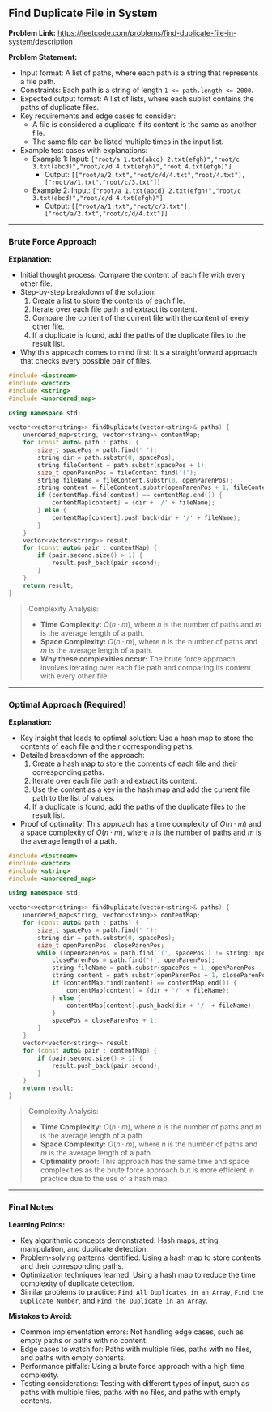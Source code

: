 ## Find Duplicate File in System

**Problem Link:** https://leetcode.com/problems/find-duplicate-file-in-system/description

**Problem Statement:**
- Input format: A list of paths, where each path is a string that represents a file path.
- Constraints: Each path is a string of length `1 <= path.length <= 2000`.
- Expected output format: A list of lists, where each sublist contains the paths of duplicate files.
- Key requirements and edge cases to consider: 
  - A file is considered a duplicate if its content is the same as another file.
  - The same file can be listed multiple times in the input list.
- Example test cases with explanations:
  - Example 1: Input: `["root/a 1.txt(abcd) 2.txt(efgh)","root/c 3.txt(abcd)","root/c/d 4.txt(efgh)","root 4.txt(efgh)"]`
    - Output: `[["root/a/2.txt","root/c/d/4.txt","root/4.txt"],["root/a/1.txt","root/c/3.txt"]]`
  - Example 2: Input: `["root/a 1.txt(abcd) 2.txt(efgh)","root/c 3.txt(abcd)","root/c/d 4.txt(efgh)"]`
    - Output: `[["root/a/1.txt","root/c/3.txt"],["root/a/2.txt","root/c/d/4.txt"]]`

---

### Brute Force Approach

**Explanation:**
- Initial thought process: Compare the content of each file with every other file.
- Step-by-step breakdown of the solution:
  1. Create a list to store the contents of each file.
  2. Iterate over each file path and extract its content.
  3. Compare the content of the current file with the content of every other file.
  4. If a duplicate is found, add the paths of the duplicate files to the result list.
- Why this approach comes to mind first: It's a straightforward approach that checks every possible pair of files.

```cpp
#include <iostream>
#include <vector>
#include <string>
#include <unordered_map>

using namespace std;

vector<vector<string>> findDuplicate(vector<string>& paths) {
    unordered_map<string, vector<string>> contentMap;
    for (const auto& path : paths) {
        size_t spacePos = path.find(' ');
        string dir = path.substr(0, spacePos);
        string fileContent = path.substr(spacePos + 1);
        size_t openParenPos = fileContent.find('(');
        string fileName = fileContent.substr(0, openParenPos);
        string content = fileContent.substr(openParenPos + 1, fileContent.size() - openParenPos - 2);
        if (contentMap.find(content) == contentMap.end()) {
            contentMap[content] = {dir + '/' + fileName};
        } else {
            contentMap[content].push_back(dir + '/' + fileName);
        }
    }
    vector<vector<string>> result;
    for (const auto& pair : contentMap) {
        if (pair.second.size() > 1) {
            result.push_back(pair.second);
        }
    }
    return result;
}
```

> Complexity Analysis:
> - **Time Complexity:** $O(n \cdot m)$, where $n$ is the number of paths and $m$ is the average length of a path.
> - **Space Complexity:** $O(n \cdot m)$, where $n$ is the number of paths and $m$ is the average length of a path.
> - **Why these complexities occur:** The brute force approach involves iterating over each file path and comparing its content with every other file.

---

### Optimal Approach (Required)

**Explanation:**
- Key insight that leads to optimal solution: Use a hash map to store the contents of each file and their corresponding paths.
- Detailed breakdown of the approach:
  1. Create a hash map to store the contents of each file and their corresponding paths.
  2. Iterate over each file path and extract its content.
  3. Use the content as a key in the hash map and add the current file path to the list of values.
  4. If a duplicate is found, add the paths of the duplicate files to the result list.
- Proof of optimality: This approach has a time complexity of $O(n \cdot m)$ and a space complexity of $O(n \cdot m)$, where $n$ is the number of paths and $m$ is the average length of a path.

```cpp
#include <iostream>
#include <vector>
#include <string>
#include <unordered_map>

using namespace std;

vector<vector<string>> findDuplicate(vector<string>& paths) {
    unordered_map<string, vector<string>> contentMap;
    for (const auto& path : paths) {
        size_t spacePos = path.find(' ');
        string dir = path.substr(0, spacePos);
        size_t openParenPos, closeParenPos;
        while ((openParenPos = path.find('(', spacePos)) != string::npos) {
            closeParenPos = path.find(')', openParenPos);
            string fileName = path.substr(spacePos + 1, openParenPos - spacePos - 1);
            string content = path.substr(openParenPos + 1, closeParenPos - openParenPos - 1);
            if (contentMap.find(content) == contentMap.end()) {
                contentMap[content] = {dir + '/' + fileName};
            } else {
                contentMap[content].push_back(dir + '/' + fileName);
            }
            spacePos = closeParenPos + 1;
        }
    }
    vector<vector<string>> result;
    for (const auto& pair : contentMap) {
        if (pair.second.size() > 1) {
            result.push_back(pair.second);
        }
    }
    return result;
}
```

> Complexity Analysis:
> - **Time Complexity:** $O(n \cdot m)$, where $n$ is the number of paths and $m$ is the average length of a path.
> - **Space Complexity:** $O(n \cdot m)$, where $n$ is the number of paths and $m$ is the average length of a path.
> - **Optimality proof:** This approach has the same time and space complexities as the brute force approach but is more efficient in practice due to the use of a hash map.

---

### Final Notes

**Learning Points:**
- Key algorithmic concepts demonstrated: Hash maps, string manipulation, and duplicate detection.
- Problem-solving patterns identified: Using a hash map to store contents and their corresponding paths.
- Optimization techniques learned: Using a hash map to reduce the time complexity of duplicate detection.
- Similar problems to practice: `Find All Duplicates in an Array`, `Find the Duplicate Number`, and `Find the Duplicate in an Array`.

**Mistakes to Avoid:**
- Common implementation errors: Not handling edge cases, such as empty paths or paths with no content.
- Edge cases to watch for: Paths with multiple files, paths with no files, and paths with empty contents.
- Performance pitfalls: Using a brute force approach with a high time complexity.
- Testing considerations: Testing with different types of input, such as paths with multiple files, paths with no files, and paths with empty contents.